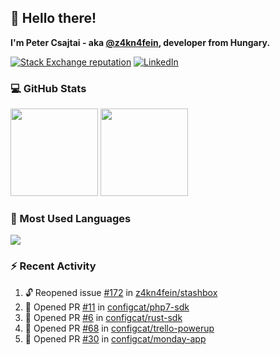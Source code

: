 ## 👋 Hello there!

**I'm Peter Csajtai - aka [@z4kn4fein](https://github.com/z4kn4fein), developer from Hungary.**

[![Stack Exchange reputation](https://img.shields.io/stackexchange/stackoverflow/r/8700582?color=orange&label=reputation&logo=stackoverflow&style=for-the-badge)](https://stackoverflow.com/users/8700582)
[![LinkedIn](https://img.shields.io/badge/linkedin-%230077B5.svg?style=for-the-badge&logo=linkedin&logoColor=white)](https://www.linkedin.com/in/csajtai-p%C3%A9ter-45395341/)

### 💻 GitHub Stats

<div>
  <img height="140px" src="https://github-readme-stats-pcsajtai.vercel.app/api?username=z4kn4fein&show_icons=true&hide_border=true&count_private=true&custom_title=Stats&theme=dracula&line_height=24&hide_title=true">
  <img height="140px" src="https://streak-stats.demolab.com?user=z4kn4fein&theme=dracula&hide_border=true">
  
</div>

### :toolbox: Most Used Languages

<img src="https://github-readme-stats-pcsajtai.vercel.app/api/top-langs/?username=z4kn4fein&theme=dracula&hide_border=true&layout=compact&langs_count=8&hide_title=true">

### :zap: Recent Activity

<!--START_SECTION:activity-->
1. 🔓 Reopened issue [#172](https://github.com/z4kn4fein/stashbox/issues/172) in [z4kn4fein/stashbox](https://github.com/z4kn4fein/stashbox)
2. 💪 Opened PR [#11](https://github.com/configcat/php7-sdk/pull/11) in [configcat/php7-sdk](https://github.com/configcat/php7-sdk)
3. 💪 Opened PR [#6](https://github.com/configcat/rust-sdk/pull/6) in [configcat/rust-sdk](https://github.com/configcat/rust-sdk)
4. 💪 Opened PR [#68](https://github.com/configcat/trello-powerup/pull/68) in [configcat/trello-powerup](https://github.com/configcat/trello-powerup)
5. 💪 Opened PR [#30](https://github.com/configcat/monday-app/pull/30) in [configcat/monday-app](https://github.com/configcat/monday-app)
<!--END_SECTION:activity-->
